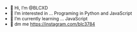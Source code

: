 - 👋 Hi, I’m @BLCXD
- 👀 I’m interested in ... Programing in Python and  JavaScript
- 🌱 I’m currently learning ... JavaScript
- 👀 dm me https://instagram.com/blc3784


<!---
BLCXD/BLCXD is a ✨ special ✨ repository because its `README.md` (this file) appears on your GitHub profile.
You can click the Preview link to take a look at your changes.
--->
